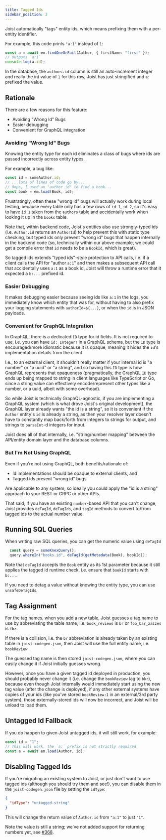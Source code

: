 ```yaml
---
title: Tagged Ids
sidebar_position: 3
---
```


Joist automatically "tags" entity ids, which means prefixing them with a per-entity identifier.

For example, this code prints `"a:1"` instead of `1`:

```typescript
const a = await em.findOneOrFail(Author, { firstName: "first" });
// Outputs `a:1`
console.log(a.id);
```

In the database, the `authors.id` column is still an auto-increment integer and really the int value of `1` for this row, Joist has just stringified and `a:` prefixed the value.

## Rationale

There are a few reasons for this feature:

- Avoiding "Wrong Id" Bugs
- Easier debugging
- Convenient for GraphQL integration

### Avoiding "Wrong Id" Bugs

Knowing the entity type for each id eliminates a class of bugs where ids are passed incorrectly across entity types.

For example, a bug like:

```typescript
const id = someAuthor.id;
// ...lots of lines of code go by...
// Oops, I used an "author id" to find a book...
const book = em.load(Book, id);
```

Frustratingly, often these "wrong id" bugs will actually work during local testing, because every table only has a few rows of `id 1`, `id 2`, so it's easy to have `id 1` taken from the `authors` table and accidentally work when looking it up in the `books` table.

Note that, within backend code, Joist's entities also use strongly-typed ids (i.e. `Author.id` returns an `AuthorId`) to help prevent this with static type checking, but typed ids only prevent "wrong id" bugs that happen internally in the backend code (so, technically within our above example, we could get a compile error that `id` needs to be a `BookId`, which is great).

So tagged ids extends "typed ids"-style protection to API calls, i.e. if a client calls the API for "author `a:1`" and then makes a subsequent API call that accidentally uses `a:1` as a book id, Joist will throw a runtime error that it expected a `b:...` prefixed id.

### Easier Debugging

It makes debugging easier because seeing ids like `a:1` in the logs, you immediately know which entity that was for, without having to also prefix your logging statements with `authorId=${...}`, or when the `id` is in JSON payloads.

### Convenient for GraphQL Integration

In GraphQL, there is a dedicated `ID` type for id fields. It is not required to use, i.e. you can have `id: Integer!` in a GraphQL schema, but the `ID` type is encouraged/more idiomatic because it is opaque, meaning it hides the `id`'s implementation details from the client.

I.e., to an external client, it shouldn't really matter if your internal id is "a number" or "a uuid" or "a string", and so having this `ID` type is how GraphQL represents that opaqueness (pragmatically, the GraphQL `ID` type ends up being mapped to string in client languages like TypeScript or Go, since a string value can effectively encode/represent other types like a number, or a uuid, albeit with some overhead).

So while Joist is technically GraphQL-agnostic, if you are implementing a GraphQL system (which is what drove Joist's original development), the GraphQL layer already wants "the id is a string", so it is convenient if the `Author` entity's `id` is already a string, as then your resolver layer doesn't have to constantly map back/forth from integers to strings for output, and strings to `parseInt`-d integers for input.

Joist does all of that internally, i.e. "string/number mapping" between the API/entity domain layer and the database columns.

### But I'm Not Using GraphQL

Even if you're not using GraphQL, both benefits/rationale of:

- Id implementations should be opaque to external clients, and
- Tagged ids prevent "wrong id" bugs

Are applicable to any system, so ideally you could apply the "id is a string" approach to your REST or GRPC or other APIs.

That said, if you have an existing `number`-based API that you can't change, Joist provides `deTagId`, `deTagIds`, and `tagId` methods to convert to/from tagged ids to the actual number value.

## Running SQL Queries

When writing raw SQL queries, you can get the numeric value using `deTagId`

```typescript
  const query = someKnexQuery();
  query.whereIn("books.id", deTagId(getMetadata(Book), bookId));
```

Note that `deTagId` accepts the `Book` entity as its 1st parameter because it still applies the tagged id runtime check, i.e. ensure that `bookId` starts with `b:...`.

If you need to detag a value without knowing the entity type, you can use `unsafeDeTagIds`.

## Tag Assignment

For the tag names, when you add a new table, Joist guesses a tag name to use by abbreviating the table name, i.e. `book_reviews` is `br` or `foo_bar_zazzes` is `fbz`.

If there is a collision, i.e. the `br` abbreviation is already taken by an existing table in `joist-codegen.json`, then Joist will use the full entity name, i.e. `bookReview`.

The guessed tag name is then stored `joist-codegen.json`, where you can easily change it if Joist initially guesses wrong.

However, once you have a given tagged id deployed in production, you should probably never change it (i.e. change the `bookReview` tag to `bkr`), because even though Joist internally would immediately start using the new tag value (after the change is deployed), if any other external systems have copies of your ids (like you've stored `bookReview:1` in an external/3rd party system), those externally-stored ids will now be incorrect, and Joist will be unload to load them.

## Untagged Id Fallback

If you do happen to given Joist untagged ids, it will still work, for example:

```typescript
const id = "1";
// This will work, the `a:` prefix is not strictly required
const a = await em.load(Author, id);
```

## Disabling Tagged Ids

If you're migrating an existing system to Joist, or just don't want to use tagged ids (although you should try them and see!), you can disable them in the `joist-codegen.json` file by setting the `idType`:

```json
{
  "idType": "untagged-string"
}
```

This will change the return value of `Author.id` from `"a:1"` to just `"1"`.

Note the value is still a string; we've not added support for returning numbers yet, see [#368](https://github.com/stephenh/joist-ts/issues/368).


